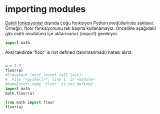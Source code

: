 # importing modules


[Dahili fonksiyonlar](python-yerleşik-fonksiyonları) dışında çoğu fonksiyon Python modüllerinde saklanır.
Örneğin, floor fonksiyonunu tek başına kullanamayız.
Öncelikle aşağıdaki gibi math modülünü içe aktarmamız (import) gerekiyor.


```python
import math
```



Aksi takdirde 'floor' is not defined (tanımlanmadı) hatası alırız.

```python

a = 1.7
floor(a)
#Traceback (most recent call last):
#  File "<pyshell>", line 1, in <module>
#NameError: name 'floor' is not defined
import math
math.floor(a)

from math import floor
floor(a)
```

